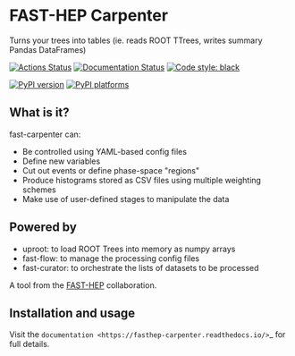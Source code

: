 
# FAST-HEP Carpenter

Turns your trees into tables (ie. reads ROOT TTrees, writes summary Pandas DataFrames)

[![Actions Status][actions-badge]][actions-link]
[![Documentation Status][rtd-badge]][rtd-link]
[![Code style: black][black-badge]][black-link]

[![PyPI version][pypi-version]][pypi-link]
[![PyPI platforms][pypi-platforms]][pypi-link]

[actions-badge]: https://github.com/FAST-HEP/fasthep-carpenter/workflows/CI/badge.svg
[actions-link]: https://github.com/FAST-HEP/fasthep-carpenter/actions
[black-badge]:              https://img.shields.io/badge/code%20style-black-000000.svg
[black-link]:               https://github.com/psf/black
[pypi-link]:                https://pypi.org/project/fasthep-carpenter/
[pypi-platforms]:           https://img.shields.io/pypi/pyversions/fasthep-carpenter
[pypi-version]:             https://badge.fury.io/py/fasthep-carpenter.svg

[rtd-badge]:                https://readthedocs.org/projects/fasthep-carpenter/badge/?version=latest
[rtd-link]:                 https://fasthep-carpenter.readthedocs.io/en/latest/?badge=latest

## What is it?

fast-carpenter can:

* Be controlled using YAML-based config files
* Define new variables
* Cut out events or define phase-space "regions"
* Produce histograms stored as CSV files using multiple weighting schemes
* Make use of user-defined stages to manipulate the data

## Powered by

* uproot: to load ROOT Trees into memory as numpy arrays
* fast-flow: to manage the processing config files
* fast-curator: to orchestrate the lists of datasets to be processed

A tool from the [FAST-HEP](http://fast-hep.web.cern.ch/) collaboration.

## Installation and usage

Visit the `documentation <https://fasthep-carpenter.readthedocs.io/>`_ for full details.
